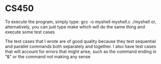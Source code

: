 # CS450
To execute the program, simply type:
  gcc -o myshell myshell.c
  ./myshell
or, alternatively, you can just type
  make
which will do the same thing and execute some test cases

The test cases that I wrote are of good quality because they test sequential and parallel
commands both separately and together. I also have test cases that will account for
errors that might arise, such as the command ending in "&" or the command not making 
any sense
